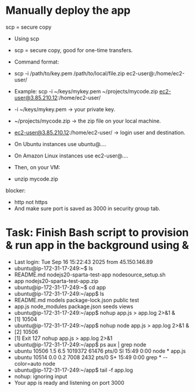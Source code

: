 # Manually deploy the app
scp = secure copy 
* Using scp

* scp = secure copy, good for one-time transfers.

* Command format:
* scp -i /path/to/key.pem /path/to/local/file.zip ec2-user@<EC2-PUBLIC-IP>:/home/ec2-user/

* Example:
scp -i ~/keys/mykey.pem ~/projects/mycode.zip ec2-user@3.85.210.12:/home/ec2-user/


* -i ~/keys/mykey.pem → your private key.

* ~/projects/mycode.zip → the zip file on your local machine.

* ec2-user@3.85.210.12:/home/ec2-user/ → login user and destination.

* On Ubuntu instances use ubuntu@....

* On Amazon Linux instances use ec2-user@....

* Then, on your VM:

* unzip mycode.zip


blocker: 
* http not https
* And make sure port is saved as 3000 in security group tab.  

# Task: Finish Bash script to provision & run app in the background using &

* Last login: Tue Sep 16 15:22:43 2025 from 45.150.146.89
* ubuntu@ip-172-31-17-249:~$ ls
* README.md  nodejs20-sparta-test-app      nodesource_setup.sh
* app        nodejs20-sparta-test-app.zip
* ubuntu@ip-172-31-17-249:~$ cd app
* ubuntu@ip-172-31-17-249:~/app$ ls
* README.md  models        package-lock.json  public  test
* app.js     node_modules  package.json       seeds   views
* ubuntu@ip-172-31-17-249:~/app$ nohup app.js > app.log 2>&1 &
* [1] 10504
* ubuntu@ip-172-31-17-249:~/app$ nohup node app.js > app.log 2>&1 &
* [2] 10506
* [1]   Exit 127                nohup app.js > app.log 2>&1
* ubuntu@ip-172-31-17-249:~/app$ ps aux | grep node
* ubuntu     10506  1.5  6.5 1019372 61476 pts/0   Sl   15:49   0:00 node * app.js
* ubuntu     10514  0.0  0.2   7008  2432 pts/0    S+   15:49   0:00 grep * --color=auto node
* ubuntu@ip-172-31-17-249:~/app$ tail -f app.log
* nohup: ignoring input
* Your app is ready and listening on port 3000

